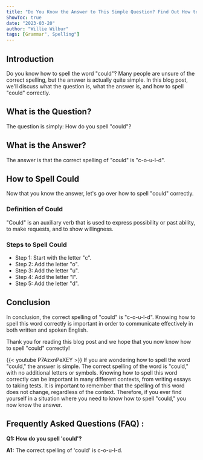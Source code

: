 ```yaml
---
title: "Do You Know the Answer to This Simple Question? Find Out How to Spell 'Could' Right Now!"
ShowToc: true 
date: "2023-03-20"
author: "Willie Wilbur" 
tags: [Grammar", Spelling"]
---
```

## Introduction
Do you know how to spell the word "could"? Many people are unsure of the correct spelling, but the answer is actually quite simple. In this blog post, we'll discuss what the question is, what the answer is, and how to spell "could" correctly. 

## What is the Question?
The question is simply: How do you spell "could"? 

## What is the Answer?
The answer is that the correct spelling of "could" is "c-o-u-l-d". 

## How to Spell Could
Now that you know the answer, let's go over how to spell "could" correctly. 

### Definition of Could
"Could" is an auxiliary verb that is used to express possibility or past ability, to make requests, and to show willingness. 

### Steps to Spell Could
- Step 1: Start with the letter "c". 
- Step 2: Add the letter "o". 
- Step 3: Add the letter "u". 
- Step 4: Add the letter "l". 
- Step 5: Add the letter "d". 

## Conclusion
In conclusion, the correct spelling of "could" is "c-o-u-l-d". Knowing how to spell this word correctly is important in order to communicate effectively in both written and spoken English. 

Thank you for reading this blog post and we hope that you now know how to spell "could" correctly!

{{< youtube P7AzxnPeXEY >}} 
If you are wondering how to spell the word "could," the answer is simple. The correct spelling of the word is "could," with no additional letters or symbols. Knowing how to spell this word correctly can be important in many different contexts, from writing essays to taking tests. It is important to remember that the spelling of this word does not change, regardless of the context. Therefore, if you ever find yourself in a situation where you need to know how to spell "could," you now know the answer.

## Frequently Asked Questions (FAQ) :
**Q1: How do you spell 'could'?**

**A1:** The correct spelling of 'could' is c-o-u-l-d.





